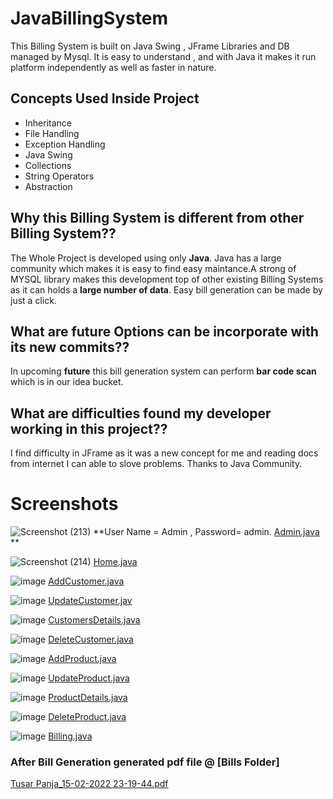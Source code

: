 # JavaBillingSystem
This Billing System is built on Java Swing , JFrame Libraries and DB managed by Mysql. It is easy to understand , and with Java it makes it run platform independently as well as faster in nature.

## Concepts Used Inside Project
- Inheritance
- File Handling
- Exception Handling
- Java Swing
- Collections
- String Operators
- Abstraction

## Why this Billing System is different from other Billing System??
The Whole Project is developed using only **Java**. Java has a large community which makes it is easy to find easy maintance.A strong of MYSQL library makes this development top of other existing Billing Systems as it can holds a **large number of data**. Easy bill generation can be made by just a click.

## What are future Options can be incorporate with its new commits??
In upcoming **future** this bill generation system can perform **bar code scan** which is in our idea bucket.

## What are difficulties found my developer working in this project??
I find difficulty in JFrame as it was a new concept for me and reading docs from internet I can able to slove problems. Thanks to Java Community.

# Screenshots

![Screenshot (213)](https://user-images.githubusercontent.com/96052293/154129260-d466649f-5d29-40a1-81e6-f16b657e60e5.png)
**User Name = Admin , Password= admin.  [Admin.java](https://github.com/TusarPanja1/JavaBillingSystem/blob/ccc254719899d6aa1e38b3922802a99bda393d75/src/JFrames/Login.java) **

![Screenshot (214)](https://user-images.githubusercontent.com/96052293/154129461-65e9e77a-9e3c-4437-a0b9-49d3207c6010.png)
[Home.java](https://github.com/TusarPanja1/JavaBillingSystem/blob/ccc254719899d6aa1e38b3922802a99bda393d75/src/JFrames/home.java)

![image](https://user-images.githubusercontent.com/96052293/154130203-832051dd-a8a5-4adb-b5f3-45f8a7188aa7.png)
[AddCustomer.java](https://github.com/TusarPanja1/JavaBillingSystem/blob/ccc254719899d6aa1e38b3922802a99bda393d75/src/JFrames/CustomerJFrame/AddCustomer.java)

![image](https://user-images.githubusercontent.com/96052293/154130618-092ca56c-a0ef-4308-aaac-3403b7294cc5.png)
[UpdateCustomer.jav](https://github.com/TusarPanja1/JavaBillingSystem/blob/ccc254719899d6aa1e38b3922802a99bda393d75/src/JFrames/CustomerJFrame/UpdateCustomer.java)

![image](https://user-images.githubusercontent.com/96052293/154130762-bf74c8c0-7569-49f5-9c65-a767270851f0.png)
[CustomersDetails.java](https://github.com/TusarPanja1/JavaBillingSystem/blob/ccc254719899d6aa1e38b3922802a99bda393d75/src/JFrames/CustomerJFrame/CustomerDetails.java)

![image](https://user-images.githubusercontent.com/96052293/154130950-702702c8-ec64-4d94-aa7b-967398f9f278.png)
[DeleteCustomer.java](https://github.com/TusarPanja1/JavaBillingSystem/blob/ccc254719899d6aa1e38b3922802a99bda393d75/src/JFrames/CustomerJFrame/DeleteCustomer.java)

![image](https://user-images.githubusercontent.com/96052293/154131125-933fe6ea-68c5-433c-960e-9d8029060139.png)
[AddProduct.java](https://github.com/TusarPanja1/JavaBillingSystem/blob/ccc254719899d6aa1e38b3922802a99bda393d75/src/JFrames/ProductJF/AddProduct.java)

![image](https://user-images.githubusercontent.com/96052293/154131300-005b4868-3c71-4e40-b5ab-279d08031011.png)
[UpdateProduct.java](https://github.com/TusarPanja1/JavaBillingSystem/blob/ccc254719899d6aa1e38b3922802a99bda393d75/src/JFrames/ProductJF/UpdateProduct.java)

![image](https://user-images.githubusercontent.com/96052293/154131456-87d25a54-f021-4e20-90f9-35be41748a24.png)
[ProductDetails.java](https://github.com/TusarPanja1/JavaBillingSystem/blob/ccc254719899d6aa1e38b3922802a99bda393d75/src/JFrames/ProductJF/ProductDetails.java)

![image](https://user-images.githubusercontent.com/96052293/154131567-b65e59c7-d91b-4b00-ad69-78b6fd342246.png)
[DeleteProduct.java](https://github.com/TusarPanja1/JavaBillingSystem/blob/ccc254719899d6aa1e38b3922802a99bda393d75/src/JFrames/ProductJF/DeleteProduct.java)

![image](https://user-images.githubusercontent.com/96052293/154131753-85e0a732-4ef1-4cca-ab9a-a0160abcb510.png)
[Billing.java](https://github.com/TusarPanja1/JavaBillingSystem/blob/ccc254719899d6aa1e38b3922802a99bda393d75/src/JFrames/Billing.java)

### After Bill Generation generated pdf file @ [Bills Folder]
[Tusar Panja_15-02-2022 23-19-44.pdf](https://github.com/TusarPanja1/JavaBillingSystem/files/8073938/Tusar.Panja_15-02-2022.23-19-44.pdf)
